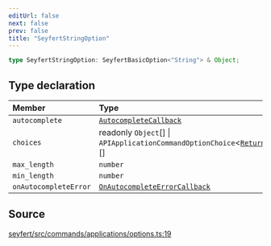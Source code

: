 ```yaml
---
editUrl: false
next: false
prev: false
title: "SeyfertStringOption"
---
```


```ts
type SeyfertStringOption: SeyfertBasicOption<"String"> & Object;
```

## Type declaration

| Member | Type |
| :------ | :------ |
| `autocomplete` | [`AutocompleteCallback`](/api/type-aliases/autocompletecallback/) |
| `choices` | readonly `Object`[] \| `APIApplicationCommandOptionChoice`\<[`ReturnOptionsTypes`](/api/interfaces/returnoptionstypes/)\[`ApplicationCommandOptionType.String`\]\>[] |
| `max_length` | `number` |
| `min_length` | `number` |
| `onAutocompleteError` | [`OnAutocompleteErrorCallback`](/api/type-aliases/onautocompleteerrorcallback/) |

## Source

[seyfert/src/commands/applications/options.ts:19](https://github.com/potoland/potocuit/blob/fe122a1/src/commands/applications/options.ts#L19)
